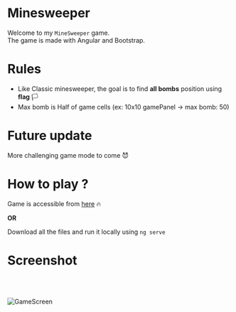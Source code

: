 # Minesweeper

Welcome to my `MineSweeper` game. \
The game is made with Angular and Bootstrap. 

# Rules 

- Like Classic minesweeper, the goal is to find **all bombs** position using  **flag** 🏳️
- Max bomb is Half of game cells (ex: 10x10 gamePanel -> max bomb: 50)

# Future update

More challenging game mode to come 😈
</br>


# How to play ?

Game is accessible from [here](http://chrisdev10.github.io/minesweeper) 🔥

**OR**

Download all the files and run it locally using `ng serve`

# Screenshot

</br>
</br>


![GameScreen](/minesweeper/src/assets/capture.png)

